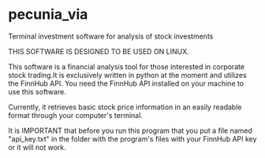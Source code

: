 # pecunia_via
Terminal investment software for analysis of stock investments

THIS SOFTWARE IS DESIGNED TO BE USED ON LINUX.

This software is a financial analysis tool for those interested in corporate stock trading.It is exclusively written in python at the moment and utilizes the FinnHub API. You need the FinnHub API installed on your machine to use this software.

Currently, it retrieves basic stock price information in an easily readable format through your computer's terminal.

It is IMPORTANT that before you run this program that you put a file named "api_key.txt" in the folder with the program's files with your FinnHub API key or it will not work.
